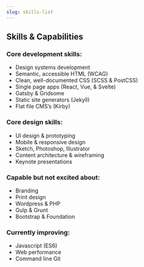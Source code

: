```yaml
---
slug: skills-list
---
```


## Skills & Capabilities

### Core development skills:
- Design systems development
- Semantic, accessible HTML (WCAG)
- Clean, well-documented CSS (SCSS & PostCSS)
- Single page apps (React, Vue, & Svelte)
- Gatsby & Gridsome
- Static site generators (Jekyll)
- Flat file CMS’s (Kirby)

### Core design skills:
- UI design & prototyping
- Mobile & responsive design
- Sketch, Photoshop, Illustrator
- Content architecture & wireframing
- Keynote presentations


### Capable but not excited about:
- Branding
- Print design
- Wordpress & PHP
- Gulp & Grunt
- Bootstrap & Foundation


### Currently improving:
- Javascript (ES6)
- Web performance
- Command line Git
